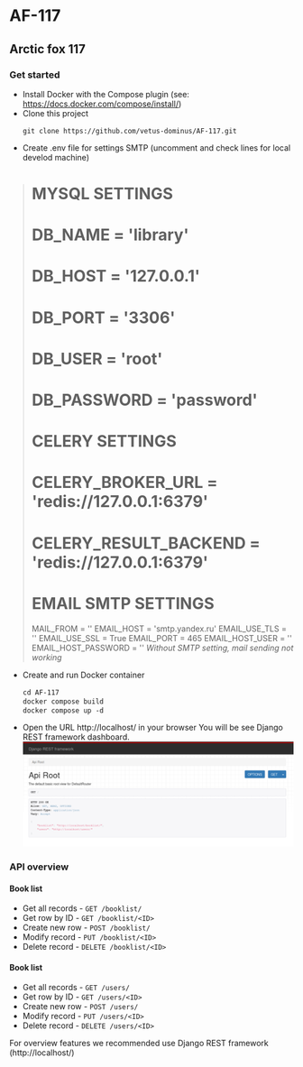 # AF-117
## Arctic fox 117
### Get started
- Install Docker with the Compose plugin (see: https://docs.docker.com/compose/install/)
- Clone this project
  ```shell
  git clone https://github.com/vetus-dominus/AF-117.git
  ```
- Create .env file for settings SMTP (uncomment and check lines for local develod machine)
> # MYSQL SETTINGS
> # DB_NAME               = 'library'
> # DB_HOST               = '127.0.0.1'
> # DB_PORT               = '3306'
> # DB_USER               = 'root'
> # DB_PASSWORD           = 'password'
> #
> # CELERY SETTINGS
> # CELERY_BROKER_URL     = 'redis://127.0.0.1:6379'
> # CELERY_RESULT_BACKEND = 'redis://127.0.0.1:6379'
> #
> # EMAIL SMTP SETTINGS
> MAIL_FROM             = '<YOUR EMAIL>'
> EMAIL_HOST            = 'smtp.yandex.ru'
> EMAIL_USE_TLS         = ''
> EMAIL_USE_SSL         = True
> EMAIL_PORT            = 465
> EMAIL_HOST_USER       = '<YOUR USERNAME>'
> EMAIL_HOST_PASSWORD   = '<YOUR PASSWORD>'
_Without SMTP setting, mail sending not working_
- Create and run Docker container
  ```shell
  cd AF-117
  docker compose build
  docker compose up -d
  ```
- Open the URL http://localhost/ in your browser
  You will be see Django REST framework dashboard.
  ![Django REST framework](_img/af-117.png)

### API overview
#### Book list
- Get all records - ```GET /booklist/```
- Get row by ID - ```GET /booklist/<ID>```
- Create new row - ```POST /booklist/```
- Modify record - ```PUT /booklist/<ID>```
- Delete record - ```DELETE /booklist/<ID>```
#### Book list
- Get all records - ```GET /users/```
- Get row by ID - ```GET /users/<ID>```
- Create new row - ```POST /users/```
- Modify record - ```PUT /users/<ID>```
- Delete record - ```DELETE /users/<ID>```

For overview features we recommended use Django REST framework (http://localhost/)
